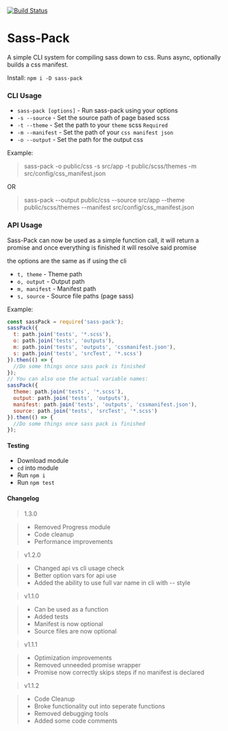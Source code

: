 [![Build Status](https://travis-ci.org/dhershman1/sass-pack.svg?branch=master)](https://travis-ci.org/dhershman1/sass-pack)
# Sass-Pack

A simple CLI system for compiling sass down to css. Runs async, optionally builds a css manifest.

Install:
`npm i -D sass-pack`

### CLI Usage

 - `sass-pack [options]` - Run sass-pack using your options
 - `-s --source` - Set the source path of page based scss
 - `-t --theme` - Set the path to your `theme` scss `Required`
 - `-m --manifest`  - Set the path of your `css manifest json`
 - `-o --output` - Set the path for the output css

Example:
> sass-pack -o public/css -s src/app -t public/scss/themes -m src/config/css_manifest.json

OR

> sass-pack --output public/css --source src/app --theme public/scss/themes --manifest src/config/css_manifest.json

### API Usage

Sass-Pack can now be used as a simple function call, it will return a promise and once everything is finished it will resolve said promise

the options are the same as if using the cli

* `t, theme` - Theme path
* `o, output` - Output path
* `m, manifest` - Manifest path
* `s, source` - Source file paths (page sass)

Example:
```js
const sassPack = require('sass-pack');
sassPack({
  t: path.join('tests', '*.scss'),
  o: path.join('tests', 'outputs'),
  m: path.join('tests', 'outputs', 'cssmanifest.json'),
  s: path.join('tests', 'srcTest', '*.scss')
}).then(() => {
  //Do some things once sass pack is finished
});
// You can also use the actual variable names:
sassPack({
  theme: path.join('tests', '*.scss'),
  output: path.join('tests', 'outputs'),
  manifest: path.join('tests', 'outputs', 'cssmanifest.json'),
  source: path.join('tests', 'srcTest', '*.scss')
}).then(() => {
  //Do some things once sass pack is finished
});
```

#### Testing

- Download module
- `cd` into module
- Run `npm i`
- Run `npm test`

#### Changelog

> 1.3.0

> * Removed Progress module
> * Code cleanup
> * Performance improvements

> v1.2.0

> * Changed api vs cli usage check
> * Better option vars for api use
> * Added the ability to use full var name in cli with -- style

> v1.1.0

> * Can be used as a function
> * Added tests
> * Manifest is now optional
> * Source files are now optional

> v1.1.1

> * Optimization improvements
> * Removed unneeded promise wrapper
> * Promise now correctly skips steps if no manifest is declared

> v1.1.2

> * Code Cleanup
> * Broke functionality out into seperate functions
> * Removed debugging tools
> * Added some code comments
